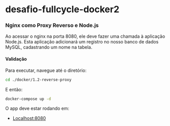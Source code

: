 # desafio-fullcycle-docker2

### Nginx como Proxy Reverso e Node.js

Ao acessar o nginx na porta 8080, ele deve fazer uma chamada à aplicação Node.js. Esta aplicação adicionará um registro no nosso banco de dados MySQL, cadastrando um nome na tabela.

#### Validação

Para executar, navegue até o diretório:

```bash
cd ./docker/1.2-reverse-proxy
```

E então:

```bash
docker-compose up -d
```

O app deve estar rodando em:

- [Localhost:8080](http://localhost:8080/)
